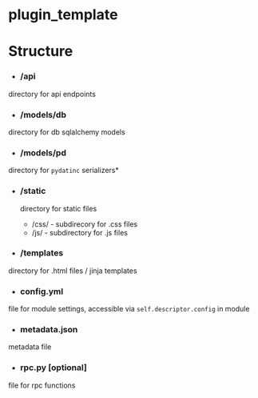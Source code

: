 # plugin_template

# Structure
* ### /api
directory for api endpoints

* ### /models/db
directory for db sqlalchemy models
* ### /models/pd
directory for `pydatinc` serializers* 

* ### /static
  directory for static files
  * /css/ - subdirecory for .css files
  * /js/ - subdirectory for .js files

* ### /templates
directory for .html files / jinja templates

* ### config.yml
file for module settings, accessible via `self.descriptor.config` in module

* ### metadata.json
metadata file

* ### rpc.py [optional]
file for rpc functions


